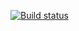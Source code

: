[![Build status](https://ci.appveyor.com/api/projects/status/wj9u37k0ct5vvk7o?svg=true)](https://ci.appveyor.com/project/sharutyunyanqa/postmanecho)
